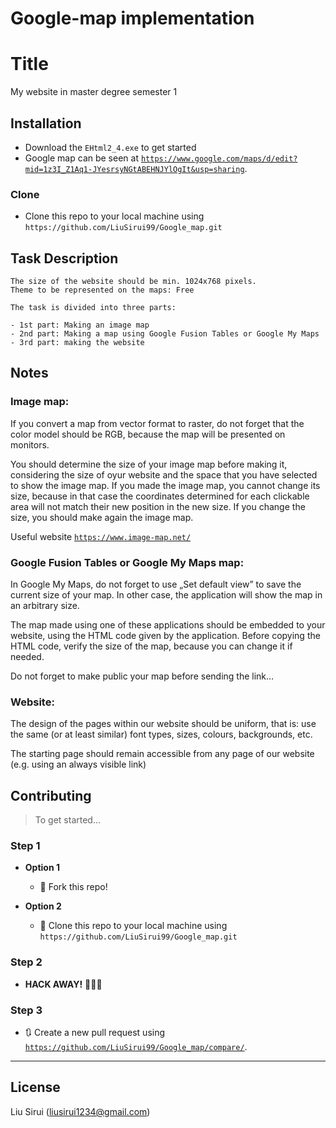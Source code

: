 # Google-map implementation


# Title

My website in master degree semester 1


## Installation
- Download the `EHtml2_4.exe` to get started 
- Google map can be seen at <a href="https://www.google.com/maps/d/edit?mid=1z3I_Z1Aq1-JYesrsyNGtABEHNJYlOgIt&usp=sharing" target="_blank">`https://www.google.com/maps/d/edit?mid=1z3I_Z1Aq1-JYesrsyNGtABEHNJYlOgIt&usp=sharing`</a>.


### Clone

- Clone this repo to your local machine using `https://github.com/LiuSirui99/Google_map.git`

## Task Description
```
The size of the website should be min. 1024x768 pixels. 
Theme to be represented on the maps: Free

The task is divided into three parts:

- 1st part: Making an image map
- 2nd part: Making a map using Google Fusion Tables or Google My Maps
- 3rd part: making the website

```

## Notes
### Image map:

If you convert a map from vector format to raster, do not forget that the color model should be RGB, because the map will be presented on monitors.

You should determine the size of your image map before making it, considering the size of oyur website and the space that you have selected to show the image map. If you made the image map, you cannot change its size, because in that case the coordinates determined for each clickable area will not match their new position in the new size. If you change the size, you should make again the image map.

Useful website <a href="https://www.image-map.net/">`https://www.image-map.net/`</a>


### Google Fusion Tables or Google My Maps map:

In Google My Maps, do not forget to use „Set default view” to save the current size of your map. In other case, the application will show the map in an arbitrary size.

The map made using one of these applications should be embedded to your website, using the HTML code given by the application. Before copying the HTML code, verify the size of the map, because you can change it if needed.

Do not forget to make public your map before sending the link…

### Website:

The design of the pages within our website should be uniform, that is: use the same (or at least similar) font types, sizes, colours, backgrounds, etc.

The starting page should remain accessible from any page of our website (e.g. using an always visible link)




## Contributing

> To get started...

### Step 1

- **Option 1**
    - 🍴 Fork this repo!

- **Option 2**
    - 👯 Clone this repo to your local machine using `https://github.com/LiuSirui99/Google_map.git`

### Step 2

- **HACK AWAY!** 🔨🔨🔨

### Step 3

- 🔃 Create a new pull request using <a href="https://github.com/LiuSirui99/Google_map/compare/" target="_blank">`https://github.com/LiuSirui99/Google_map/compare/`</a>.

---


## License

Liu Sirui (liusirui1234@gmail.com)
